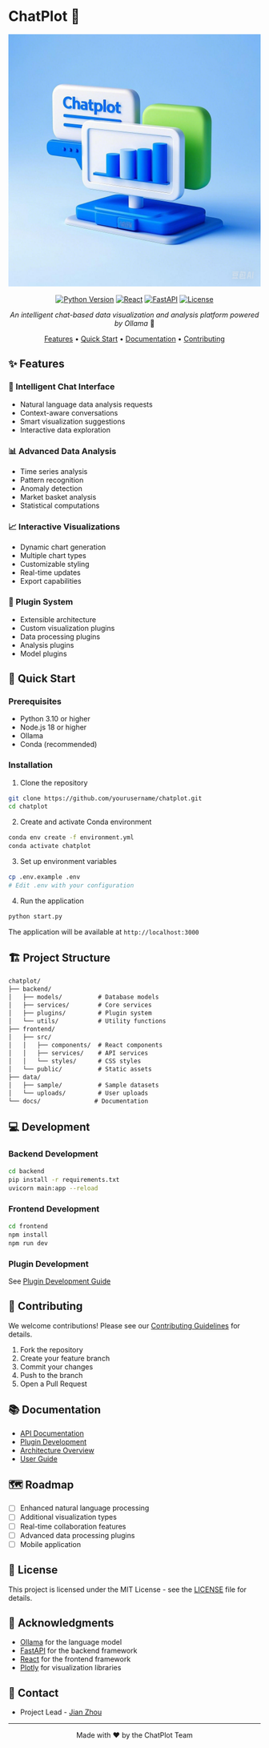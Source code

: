 # ChatPlot 🚀

<div align="center">

![ChatPlot Logo](docs/images/logo.png)

[![Python Version](https://img.shields.io/badge/python-3.10-blue.svg)](https://www.python.org/downloads/)
[![React](https://img.shields.io/badge/react-18.2.0-61dafb.svg)](https://reactjs.org/)
[![FastAPI](https://img.shields.io/badge/fastapi-0.104.1-009688.svg)](https://fastapi.tiangolo.com/)
[![License](https://img.shields.io/badge/license-MIT-green.svg)](LICENSE)

*An intelligent chat-based data visualization and analysis platform powered by Ollama* 🤖

[Features](#features) • [Quick Start](#quick-start) • [Documentation](#documentation) • [Contributing](#contributing)

</div>

## ✨ Features

### 🤖 Intelligent Chat Interface
- Natural language data analysis requests
- Context-aware conversations
- Smart visualization suggestions
- Interactive data exploration

### 📊 Advanced Data Analysis
- Time series analysis
- Pattern recognition
- Anomaly detection
- Market basket analysis
- Statistical computations

### 📈 Interactive Visualizations
- Dynamic chart generation
- Multiple chart types
- Customizable styling
- Real-time updates
- Export capabilities

### 🔌 Plugin System
- Extensible architecture
- Custom visualization plugins
- Data processing plugins
- Analysis plugins
- Model plugins

## 🚀 Quick Start

### Prerequisites
- Python 3.10 or higher
- Node.js 18 or higher
- Ollama
- Conda (recommended)

### Installation

1. Clone the repository
```bash
git clone https://github.com/yourusername/chatplot.git
cd chatplot
```

2. Create and activate Conda environment
```bash
conda env create -f environment.yml
conda activate chatplot
```

3. Set up environment variables
```bash
cp .env.example .env
# Edit .env with your configuration
```

4. Run the application
```bash
python start.py
```

The application will be available at `http://localhost:3000`

## 🏗️ Project Structure

```
chatplot/
├── backend/
│   ├── models/          # Database models
│   ├── services/        # Core services
│   ├── plugins/         # Plugin system
│   └── utils/           # Utility functions
├── frontend/
│   ├── src/
│   │   ├── components/  # React components
│   │   ├── services/    # API services
│   │   └── styles/      # CSS styles
│   └── public/          # Static assets
├── data/
│   ├── sample/          # Sample datasets
│   └── uploads/         # User uploads
└── docs/               # Documentation
```

## 💻 Development

### Backend Development
```bash
cd backend
pip install -r requirements.txt
uvicorn main:app --reload
```

### Frontend Development
```bash
cd frontend
npm install
npm run dev
```

### Plugin Development
See [Plugin Development Guide](docs/plugin_development.md)

## 🤝 Contributing

We welcome contributions! Please see our [Contributing Guidelines](CONTRIBUTING.md) for details.

1. Fork the repository
2. Create your feature branch
3. Commit your changes
4. Push to the branch
5. Open a Pull Request

## 📚 Documentation

- [API Documentation](docs/api.md)
- [Plugin Development](docs/plugin_development.md)
- [Architecture Overview](docs/architecture.md)
- [User Guide](docs/user_guide.md)

## 🗺️ Roadmap

- [ ] Enhanced natural language processing
- [ ] Additional visualization types
- [ ] Real-time collaboration features
- [ ] Advanced data processing plugins
- [ ] Mobile application

## 📄 License

This project is licensed under the MIT License - see the [LICENSE](LICENSE) file for details.

## 🙏 Acknowledgments

- [Ollama](https://ollama.ai/) for the language model
- [FastAPI](https://fastapi.tiangolo.com/) for the backend framework
- [React](https://reactjs.org/) for the frontend framework
- [Plotly](https://plotly.com/) for visualization libraries

## 📧 Contact

- Project Lead - [Jian Zhou](mailto:zhouj@ucas.ac.cn)

---

<div align="center">
Made with ❤️ by the ChatPlot Team
</div> 
